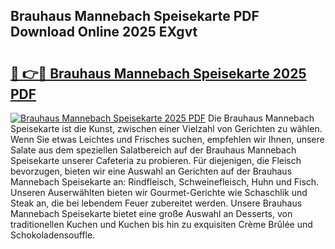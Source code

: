## Brauhaus Mannebach Speisekarte PDF Download Online 2025 EXgvt

# <h2><a href="http://gce6zfx.nevu.top/?p=Brauhaus+Mannebach+Speisekarte">🔗 👉🔴 Brauhaus Mannebach Speisekarte 2025 PDF</a></h2>

[![Brauhaus Mannebach Speisekarte 2025 PDF](https://i.imgur.com/dBaPXMq.png)](http://gce6zfx.nevu.top/?p=Brauhaus+Mannebach+Speisekarte)
Die Brauhaus Mannebach Speisekarte ist die Kunst, zwischen einer Vielzahl von Gerichten zu wählen. Wenn Sie etwas Leichtes und Frisches suchen, empfehlen wir Ihnen, unsere Salate aus dem speziellen Salatbereich auf der Brauhaus Mannebach Speisekarte unserer Cafeteria zu probieren. Für diejenigen, die Fleisch bevorzugen, bieten wir eine Auswahl an Gerichten auf der Brauhaus Mannebach Speisekarte an: Rindfleisch, Schweinefleisch, Huhn und Fisch. Unseren Auserwählten bieten wir Gourmet-Gerichte wie Schaschlik und Steak an, die bei lebendem Feuer zubereitet werden. Unsere Brauhaus Mannebach Speisekarte bietet eine große Auswahl an Desserts, von traditionellen Kuchen und Kuchen bis hin zu exquisiten Crème Brûlée und Schokoladensouffle.
